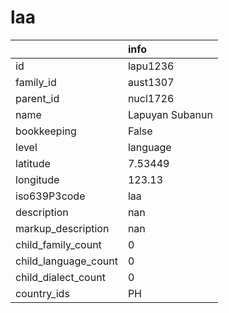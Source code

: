 # laa
|                      | info            |
|:---------------------|:----------------|
| id                   | lapu1236        |
| family_id            | aust1307        |
| parent_id            | nucl1726        |
| name                 | Lapuyan Subanun |
| bookkeeping          | False           |
| level                | language        |
| latitude             | 7.53449         |
| longitude            | 123.13          |
| iso639P3code         | laa             |
| description          | nan             |
| markup_description   | nan             |
| child_family_count   | 0               |
| child_language_count | 0               |
| child_dialect_count  | 0               |
| country_ids          | PH              |